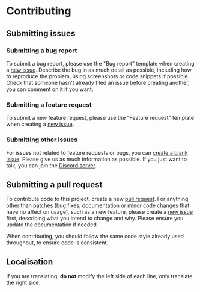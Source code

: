 # Contributing

## Submitting issues

### Submitting a bug report

To submit a bug report, please use the "Bug report" template when creating a [new issue](https://github.com/eartharoid/ChristmasCountdownBot/issues/new/choose). Describe the bug in as much detail as possible, including how to reproduce the problem, using screenshots or code snippets if possible. Check that someone hasn't already filed an issue before creating another, you can comment on it if you want.

### Submitting a feature request

To submit a new feature request, please use the "Feature request" template when creating a [new issue](https://github.com/eartharoid/ChristmasCountdownBot/issues/new/choose).

### Submitting other issues

For issues not related to feature requests or bugs, you can [create a blank issue](https://github.com/eartharoid/ChristmasCountdownBot/issues/new). Please give us as much information as possible. If you just want to talk, you can join the [Discord server](https://github.com/eartharoid/ChristmasCountdownBot#support).

## Submitting a pull request

To contribute code to this project, create a new [pull request](https://github.com/eartharoid/ChristmasCountdownBot/pulls). For anything other than patches (bug fixes, documentation or minor code changes that have no affect on usage), such as a new feature, please create a  [new issue](https://github.com/eartharoid/ChristmasCountdownBot/issues/new/choose) first, describing what you intend to change and why. Please ensure you update the documentation if needed.

When contributing, you should follow the same code style already used throughout, to ensure code is consistent.

## Localisation

If you are translating, **do not** modify the left side of each line, only translate the right side.
